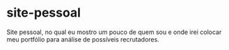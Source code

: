 # site-pessoal
Site pessoal, no qual eu mostro um pouco de quem sou e onde irei colocar meu portfólio para análise de possíveis recrutadores.
